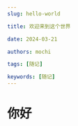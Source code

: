 ```yaml
---
slug: hello-world

title: 欢迎来到这个世界

date: 2024-03-21

authors: mochi

tags: [随记]

keywords: [随记]
---
```

# 你好

